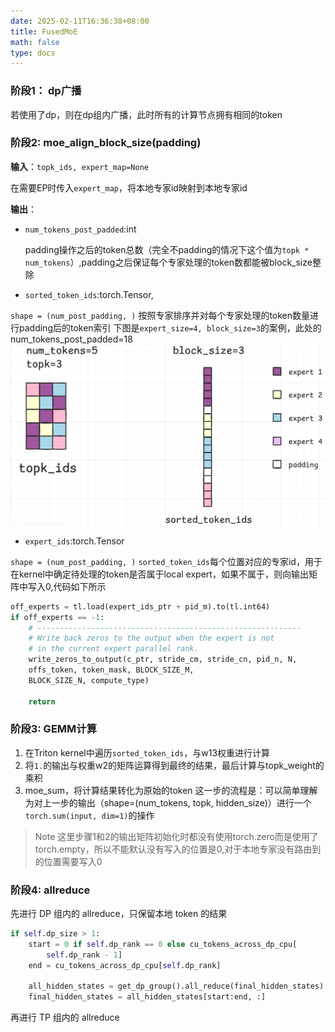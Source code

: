```yaml
---
date: 2025-02-11T16:36:38+08:00
title: FusedMoE
math: false
type: docs
---
```

### 阶段1： dp广播
若使用了dp，则在dp组内广播，此时所有的计算节点拥有相同的token
### 阶段2:   moe_align_block_size(padding)
**输入**：`topk_ids, expert_map=None`

在需要EP时传入`expert_map`，将本地专家id映射到本地专家id

**输出**：
- `num_tokens_post_padded`:int

	padding操作之后的token总数（完全不padding的情况下这个值为`topk * num_tokens`）,padding之后保证每个专家处理的token数都能被block_size整除

- `sorted_token_ids`:torch.Tensor,

`shape = (num_post_padding, )`
	按照专家排序并对每个专家处理的token数量进行padding后的token索引
下图是`expert_size=4, block_size=3`的案例，此处的num_tokens_post_padded=18
![alt text](image-2.png)

- `expert_ids`:torch.Tensor

`shape = (num_post_padding, )`
`sorted_token_ids`每个位置对应的专家id，用于在kernel中确定待处理的token是否属于local expert，如果不属于，则向输出矩阵中写入0,代码如下所示
```Python
off_experts = tl.load(expert_ids_ptr + pid_m).to(tl.int64)
if off_experts == -1:
	# -----------------------------------------------------------
	# Write back zeros to the output when the expert is not
	# in the current expert parallel rank.
	write_zeros_to_output(c_ptr, stride_cm, stride_cn, pid_n, N,
	offs_token, token_mask, BLOCK_SIZE_M,
	BLOCK_SIZE_N, compute_type)
	
	return
```

### 阶段3: GEMM计算

1. 在Triton kernel中遍历`sorted_token_ids`，与w13权重进行计算
2. 将`1.`的输出与权重w2的矩阵运算得到最终的结果，最后计算与topk_weight的乘积
3. moe_sum，将计算结果转化为原始的token
	这一步的流程是：可以简单理解为对上一步的输出（shape=(num_tokens, topk, hidden_size)）进行一个`torch.sum(input, dim=1)`的操作
>Note
>这里步骤1和2的输出矩阵初始化时都没有使用torch.zero而是使用了torch.empty，所以不能默认没有写入的位置是0,对于本地专家没有路由到的位置需要写入0


### 阶段4: allreduce

先进行 DP 组内的 allreduce，只保留本地 token 的结果



```python
if self.dp_size > 1:
	start = 0 if self.dp_rank == 0 else cu_tokens_across_dp_cpu[
		self.dp_rank - 1]
	end = cu_tokens_across_dp_cpu[self.dp_rank]

	all_hidden_states = get_dp_group().all_reduce(final_hidden_states)
	final_hidden_states = all_hidden_states[start:end, :]
```

再进行 TP 组内的 allreduce